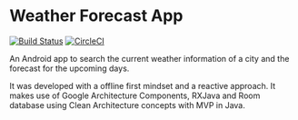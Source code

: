 # Weather Forecast App 
[![Build Status](https://travis-ci.org/vinicius-pmoleta/weather-forecast.svg?branch=master)](https://travis-ci.org/vinicius-pmoleta/weather-forecast) [![CircleCI](https://circleci.com/gh/vinicius-pmoleta/weather-forecast.svg?style=svg)](https://circleci.com/gh/vinicius-pmoleta/weather-forecast)

An Android app to search the current weather information of a city and the forecast for the upcoming days. 

It was developed with a offline first mindset and a reactive approach. It makes use of Google Architecture Components, RXJava and Room database using Clean Architecture concepts with MVP in Java.
